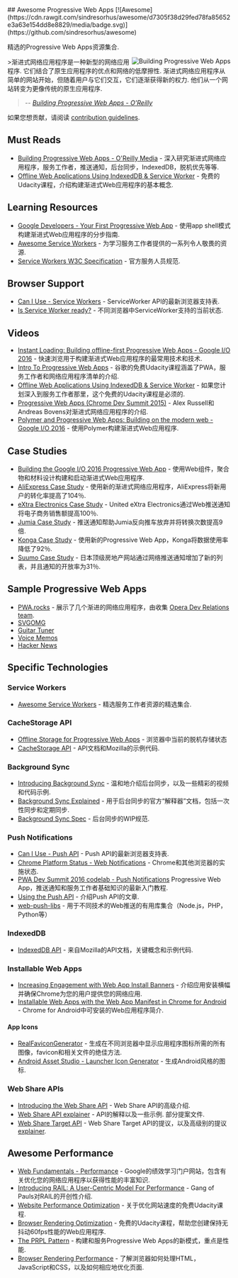 <div class="github-widget" data-repo="TalAter/awesome-progressive-web-apps"></div>
## Awesome Progressive Web Apps [![Awesome](https://cdn.rawgit.com/sindresorhus/awesome/d7305f38d29fed78fa85652e3a63e154dd8e8829/media/badge.svg)](https://github.com/sindresorhus/awesome)

精选的Progressive Web Apps资源集合.

<a href="https://pwabook.com/oreillyapwa"><img align="right" src="https://raw.githubusercontent.com/TalAter/awesome-progressive-web-apps/master/images/mpwa.png" alt="Building Progressive Web Apps"></a>
 &gt;渐进式网络应用程序是一种新型的网络应用程序.  它们结合了原生应用程序的优点和网络的低摩擦性.  渐进式网络应用程序从简单的网站开始，但随着用户与它们交互，它们逐渐获得新的权力.  他们从一个网站转变为更像传统的原生应用程序.
>
> -- <cite>[Building Progressive Web Apps - O'Reilly](https://pwabook.com/oreillyapwa)</cite>

如果您想贡献，请阅读 [contribution guidelines](https://github.com/TalAter/awesome-progressive-web-apps/blob/master/contributing.md).



## Must Reads

- [Building Progressive Web Apps - O'Reilly Media](https://pwabook.com/oreillyapwa) - 深入研究渐进式网络应用程序，服务工作者，推送通知，后台同步，IndexedDB，脱机优先等等.
- [Offline Web Applications Using IndexedDB & Service Worker](https://www.udacity.com/course/offline-web-applications--ud899) - 免费的Udacity课程，介绍构建渐进式Web应用程序的基本概念.

## Learning Resources

- [Google Developers - Your First Progressive Web App](https://developers.google.com/web/fundamentals/getting-started/your-first-progressive-web-app/?hl=en) - 使用app shell模式构建渐进式Web应用程序的分步指南.
- [Awesome Service Workers](https://github.com/TalAter/awesome-service-workers) - 为学习服务工作者提供的一系列令人敬畏的资源.
- [Service Workers W3C Specification](https://www.w3.org/TR/service-workers/) - 官方服务人员规范.

## Browser Support

- [Can I Use - Service Workers](http://caniuse.com/#feat=serviceworkers) -  ServiceWorker API的最新浏览器支持表.
- [Is Service Worker ready?](https://jakearchibald.github.io/isserviceworkerready/) - 不同浏览器中ServiceWorker支持的当前状态.

## Videos

- [Instant Loading: Building offline-first Progressive Web Apps - Google I/O 2016](https://youtu.be/cmGr0RszHc8) - 快速浏览用于构建渐进式Web应用程序的最常用技术和技术.
- [Intro To Progressive Web Apps](https://www.udacity.com/course/intro-to-progressive-web-apps--ud811) - 谷歌的免费Udacity课程涵盖了PWA，服务工作者和网络应用程序清单的介绍.
- [Offline Web Applications Using IndexedDB & Service Worker](https://www.udacity.com/course/offline-web-applications--ud899) - 如果您计划深入到服务工作者那里，这个免费的Udacity课程是必须的.
- [Progressive Web Apps (Chrome Dev Summit 2015)](https://www.youtube.com/watch?v=MyQ8mtR9WxI) -  Alex Russell和Andreas Bovens对渐进式网络应用程序的介绍.
- [Polymer and Progressive Web Apps: Building on the modern web - Google I/O 2016](https://www.youtube.com/watch?v=fFF2Yup2dMM) - 使用Polymer构建渐进式Web应用程序.

## Case Studies

- [Building the Google I/O 2016 Progressive Web App](https://developers.google.com/web/showcase/2016/iowa2016) - 使用Web组件，聚合物和材料设计构建和启动渐进式Web应用程序.
- [AliExpress Case Study](https://developers.google.com/web/showcase/2016/aliexpress) - 使用新的渐进式网络应用程序，AliExpress将新用户的转化率提高了104％.
- [eXtra Electronics Case Study](https://developers.google.com/web/showcase/2016/extra) -  United eXtra Electronics通过Web推送通知将电子商务销售额提高100％.
- [Jumia Case Study](https://developers.google.com/web/showcase/2016/jumia) - 推送通知帮助Jumia反向推车放弃并将转换次数提高9倍.
- [Konga Case Study](https://developers.google.com/web/showcase/2016/konga) - 使用新的Progressive Web App，Konga将数据使用率降低了92％.
- [Suumo Case Study](https://developers.google.com/web/showcase/2016/suumo) - 日本顶级房地产网站通过网络推送通知增加了新的列表，并且通知的开放率为31％.

## Sample Progressive Web Apps

- [PWA.rocks](https://pwa.rocks/) - 展示了几个渐进的网络应用程序，由收集 [Opera Dev Relations team](https://twitter.com/ODevRel).
- [SVGOMG](https://jakearchibald.github.io/svgomg/)
- [Guitar Tuner](https://aerotwist.com/blog/guitar-tuner/)
- [Voice Memos](https://voice-memos.appspot.com/)
- [Hacker News](https://react-hn.appspot.com/)

## Specific Technologies

### Service Workers

- [Awesome Service Workers](https://github.com/TalAter/awesome-service-workers/) - 精选服务工作者资源的精选集合.

### CacheStorage API

- [Offline Storage for Progressive Web Apps](https://medium.com/@addyosmani/offline-storage-for-progressive-web-apps-70d52695513c) - 浏览器中当前的脱机存储状态
- [CacheStorage API](https://developer.mozilla.org/en-US/docs/Web/API/Cache) -  API文档和Mozilla的示例代码.

### Background Sync

- [Introducing Background Sync](https://developers.google.com/web/updates/2015/12/background-sync) - 温和地介绍后台同步，以及一些精彩的视频和代码示例.
- [Background Sync Explained](https://github.com/WICG/BackgroundSync/blob/master/explainer.md) - 用于后台同步的官方“解释器”文档，包括一次性同步和定期同步.
- [Background Sync Spec](https://wicg.github.io/BackgroundSync/spec/) - 后台同步的WIP规范.

### Push Notifications

- [Can I Use - Push API](http://caniuse.com/#feat=push-api) -  Push API的最新浏览器支持表.
- [Chrome Platform Status - Web Notifications](https://www.chromestatus.com/feature/5480344312610816) -  Chrome和其他浏览器的实施状态.
- [PWA Dev Summit 2016 codelab - Push Notifications](https://developers.google.com/web/fundamentals/getting-started/push-notifications/?hl=en) Progressive Web App，推送通知和服务工作者基础知识的最新入门教程.
- [Using the Push API](https://developer.mozilla.org/en-US/docs/Web/API/Push_API/Using_the_Push_API) - 介绍Push API的文章.
- [web-push-libs](https://github.com/web-push-libs) - 用于不同技术的Web推送的有用库集合（Node.js，PHP，Python等）

### IndexedDB

- [IndexedDB API](https://developer.mozilla.org/en/docs/Web/API/IndexedDB_API) - 来自Mozilla的API文档，关键概念和示例代码.

### Installable Web Apps

- [Increasing Engagement with Web App Install Banners](https://developers.google.com/web/updates/2015/03/increasing-engagement-with-app-install-banners-in-chrome-for-android?hl=en) - 介绍应用安装横幅并确保Chrome为您的用户提供您的网络应用.
- [Installable Web Apps with the Web App Manifest in Chrome for Android](https://developers.google.com/web/updates/2014/11/Support-for-installable-web-apps-with-webapp-manifest-in-chrome-38-for-Android) -  Chrome for Android中可安装的Web应用程序简介.

#### App Icons

- [RealFaviconGenerator](http://realfavicongenerator.net/) - 生成在不同浏览器中显示应用程序图标所需的所有图像，favicon和相关文件的绝佳方法.
- [Android Asset Studio - Launcher Icon Generator](https://romannurik.github.io/AndroidAssetStudio/icons-launcher.html) - 生成Android风格的图标.

### Web Share APIs

- [Introducing the Web Share API](https://developers.google.com/web/updates/2016/10/navigator-share) -  Web Share API的高级介绍.
- [Web Share API explainer](https://github.com/WICG/web-share/blob/master/docs/explainer.md)   -  API的解释以及一些示例.  部分提案文件.
- [Web Share Target API](https://github.com/WICG/web-share-target) -  Web Share Target API的提议，以及高级别的提议 [explainer](https://github.com/WICG/web-share-target/blob/master/docs/explainer.md).

## Awesome Performance

- [Web Fundamentals - Performance](https://developers.google.com/web/fundamentals/performance/) -  Google的绩效学习门户网站，包含有关优化您的网络应用程序以获得性能的丰富知识.
- [Introducing RAIL: A User-Centric Model For Performance](https://www.smashingmagazine.com/2015/10/rail-user-centric-model-performance/) -  Gang of Pauls对RAIL的开创性介绍.
- [Website Performance Optimization](https://udacity.com/ud884) - 关于优化网站速度的免费Udacity课程.
- [Browser Rendering Optimization](https://udacity.com/ud860) - 免费的Udacity课程，帮助您创建保持无抖动60fps性能的Web应用程序.
- [The PRPL Pattern](https://developers.google.com/web/fundamentals/performance/prpl-pattern/) - 构建和服务Progressive Web Apps的新模式，重点是性能.
- [Browser Rendering Performance](https://developers.google.com/web/fundamentals/performance/rendering/) - 了解浏览器如何处理HTML，JavaScript和CSS，以及如何相应地优化页面.
